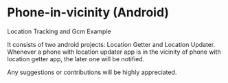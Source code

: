 # Phone-in-vicinity (Android)
Location Tracking and Gcm Example

It consists of two android projects: Location Getter and Location Updater. Whenever a phone with location updater app is in the vicinity of phone with location getter app, the later one will be notified.

Any suggestions or contributions will be highly appreciated.

